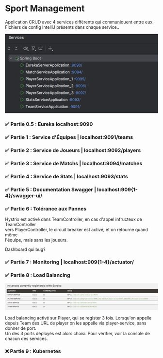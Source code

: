 # Sport Management

Application CRUD avec 4 services différents qui communiquent entre eux.  
Fichiers de config IntelliJ présents dans chaque service..

![img_1.png](img_1.png)

### ✅ Partie 0.5 : Eureka localhost:9090
### ✅ Partie 1 : Service d'Équipes | localhost:9091/teams

### ✅ Partie 2 : Service de Joueurs | localhost:9092/players
### ✅ Partie 3 : Service de Matchs | localhost:9094/matches
### ✅ Partie 4 : Service de Stats  | localhost:9093/stats
### ✅ Partie 5 : Documentation Swagger | localhost:909{1-4}/swagger-ui/
### ✅ Partie 6 : Tolérance aux Pannes

Hystrix est activé dans TeamController, en cas d'appel infructeux de TeamController  
vers PlayerController, le circuit breaker est activé, et on retourne quand même  
l'équipe, mais sans les joueurs.  

Dashboard qui bug?

### ✅ Partie 7 : Monitoring  | localhost:909{1-4}/actuator/
### ✅ Partie 8 : Load Balancing 

![img.png](img.png)

Load balancing activé sur Player, qui se register 3 fois. 
Lorsqu'on appelle depuis Team des URL de player on les appelle via player-service, sans donner de port.  
Un des 3 ports déployés est alors choisi. Pour vérifier, voir la console de chacun des services.

### ❌ Partie 9 : Kubernetes 
